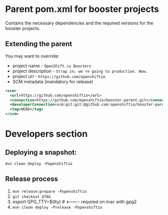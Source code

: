 # Parent pom.xml for booster projects

Contains the necessary dependencies and the required versions for the booster projects.


## Extending the parent

You may want to override:

* project name -  `OpenShift.io Boosters`
* project description - `Strap in; we're going to production. Now.`
* project url - `https://github.com/openshiftio`
* SCM metadata (mandatory for release)

```xml
<scm>
  <url>https://github.com/openshiftio</url>
  <connection>https://github.com/openshiftio/booster-parent.git</connection>
  <developerConnection>scm:git:git:@github.com:openshiftio/booster-parent.git</developerConnection>
  <tag>HEAD</tag>
</scm>
```

# Developers section

## Deploying a snapshot:

`mvn clean deploy -Popenshiftio`
  
## Release process
  
1. `mvn release:prepare -Popenshiftio`
2. `git checkout $TAG`
3. export GPG_TTY=$(tty)  # <---- required on mac with gpg2
4. `mvn clean deploy -Prelease -Popenshiftio`